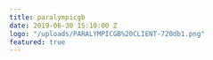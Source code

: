 ```yaml
---
title: paralympicgb
date: 2019-06-30 15:10:00 Z
logo: "/uploads/PARALYMPICGB%20CLIENT-720db1.png"
featured: true
---
```


